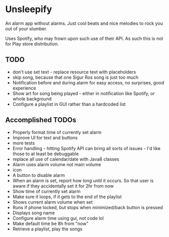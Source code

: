 # Unsleepify
An alarm app without alarms. Just cool beats and nice melodies to rock you out of your slumber.

Uses Spotify, who may frown upon such use of their API. As such this is not for Play store distribution.

## TODO
- don't use set text - replace resource text with placeholders
- skip song, because that one Sigur Ros song is just too much
- Notification before and during alarm for easy access, no surprises, good experience
- Show art for song being played - either in notification like Spotify, or whole background
- Configure a playlist in GUI rather than a hardcoded list

## Accomplished TODOs
- Properly format time of currently set alarm
- Improve UI for text and buttons
- more tests
- Error handling - hitting Spotify API can bring all sorts of issues - I'd like those to at least be debuggable
- replace all use of calendar/date with Java8 classes
- Alarm uses alarm volume not main volume
- icon
- A button to disable alarm
- When an alarm is set, report how long until it occurs. So that user is aware if they accidentally set it for 2hr from now
- Show time of currently set alarm
- Make sure it loops, if it gets to the end of the playlist
- Shows current alarm volume when set
- Runs if phone locked, but stops when minimized/back button is pressed
- Displays song name
- Configure alarm time using gui, not code lol
- Make default time be 8h from "now"
- Retrieve a playlist, play the songs
